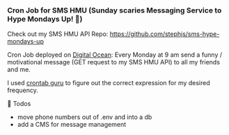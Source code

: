 ### Cron Job for SMS HMU (Sunday scaries Messaging Service to Hype Mondays Up! 🎉)

Check out my SMS HMU API Repo: https://github.com/stephjs/sms-hype-mondays-up

Cron Job deployed on [Digital Ocean](https://cloud.digitalocean.com/): Every Monday at 9 am send a funny / motivational message (GET request to my SMS HMU API) to all my friends and me.

I used [crontab guru](https://crontab.guru/#30_7_*_*_1) to figure out the correct expression for my desired frequency.

📝 Todos 

- move phone numbers out of .env and into a db
- add a CMS for message management
